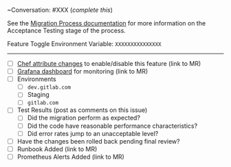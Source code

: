 ~Conversation: #XXX (*complete this*)

See the [Migration Process documentation](https://gitlab.com/gitlab-org/gitaly/blob/master/doc/MIGRATION_PROCESS.md#acceptance-testing-acceptance-testing) 
for more information on the Acceptance Testing stage of the process.

Feature Toggle Environment Variable: `XXXXXXXXXXXXXXX`

--------------------------------------------------------------------------------

- [ ] [Chef attribute changes](https://dev.gitlab.org/cookbooks/chef-repo) to enable/disable this feature (link to MR)
- [ ] [Grafana dashboard](https://gitlab.com/gitlab-org/gitaly-dashboards) for monitoring (link to MR)
- [ ] Environments
    - [ ] `dev.gitlab.com`
    - [ ] Staging
    - [ ] `gitlab.com`
- [ ] Test Results (post as comments on this issue)
    - [ ] Did the migration perform as expected? 
    - [ ] Did the code have reasonable performance characteristics?
    - [ ] Did error rates jump to an unacceptable level?
- [ ] Have the changes been rolled back pending final review?
- [ ] Runbook Added (link to MR)
- [ ] Prometheus Alerts Added (link to MR)